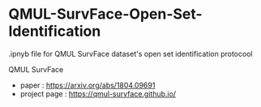 # QMUL-SurvFace-Open-Set-Identification
.ipnyb file for QMUL SurvFace dataset's open set identification protocool

QMUL SurvFace
- paper : https://arxiv.org/abs/1804.09691
- project page : https://qmul-survface.github.io/
